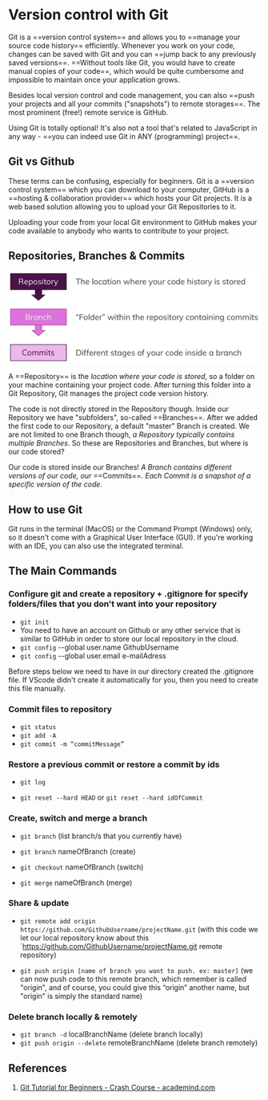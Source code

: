 # Version control with Git

Git is a ==version control system== and allows you to ==manage your source code history== efficiently. Whenever you work on your code, changes can be saved with Git and you can ==jump back to any previously saved versions==. ==Without tools like Git, you would have to create manual copies of your code==, which would be quite cumbersome and impossible to maintain once your application grows.

Besides local version control and code management, you can also ==push your projects and all your commits ("snapshots") to remote storages==. The most prominent (free!) remote service is GitHub.

Using Git is totally optional! It's also not a tool that's related to JavaScript in any way - ==you can indeed use Git in ANY (programming) project==.

## Git vs Github

These terms can be confusing, especially for beginners. Git is a ==version control system== which you can download to your computer, GitHub is a ==hosting & collaboration provider== which hosts your Git projects. It is a web based solution allowing you to upload your Git Repositories to it.

Uploading your code from your local Git environment to GitHub makes your code available to anybody who wants to contribute to your project.

## Repositories, Branches & Commits

![git](../../img/git.webp)

A ==Repository== is the _location where your code is stored_, so a folder on your machine containing your project code. After turning this folder into a Git Repository, Git manages the project code version history.

The code is not directly stored in the Repository though. Inside our Repository we have "subfolders", so-called ==Branches==. After we added the first code to our Repository, a default "master" Branch is created. We are not limited to one Branch though, _a Repository typically contains multiple Branches_. So these are Repositories and Branches, but where is our code stored?

Our code is stored inside our Branches! _A Branch contains different versions of our code, our_ ==Commits==. _Each Commit is a snapshot of a specific version of the code_.

## How to use Git

Git runs in the terminal (MacOS) or the Command Prompt (Windows) only, so it doesn't come with a Graphical User Interface (GUI). If you're working with an IDE, you can also use the integrated terminal.

## The Main Commands

### Configure git and create a repository + .gitignore for specify folders/files that you don't want into your repository

- `git init`
- You need to have an account on Github or any other service that is similar to GitHub in order to store our local repository in the cloud.
- `git config` --global user.name GithubUsername
- `git config` --global user.email e-mailAdress

Before steps below we need to have in our directory created the .gitignore file. If VScode didn't create it automatically for you, then you need to create this file manually.

### Commit files to repository

- `git status`
- `git add -A`
- `git commit -m “commitMessage”`

### Restore a previous commit or restore a commit by ids

- `git log`

- `git reset --hard HEAD` or `git reset --hard idOfCommit`

### Create, switch and merge a branch

- `git branch` (list branch/s that you currently have)

- `git branch` nameOfBranch (create)

- `git checkout` nameOfBranch (switch)

- `git merge` nameOfBranch (merge)

### Share & update

- `git remote add origin https://github.com/GithubUsername/projectName.git`
  (with this code we let our local repository know about this `https://github.com/GithubUsername/projectName.git remote repository)

- `git push origin [name of branch you want to push. ex: master]`
  (we can now push code to this remote branch, which remember is called "origin", and of course, you could give this “origin” another name, but "origin" is simply the standard name)

### Delete branch locally & remotely

- `git branch -d` localBranchName (delete branch locally)
- `git push origin --delete` remoteBranchName (delete branch remotely)

## References

1. [Git Tutorial for Beginners - Crash Course - academind.com](https://academind.com/tutorials/git-the-basics)
